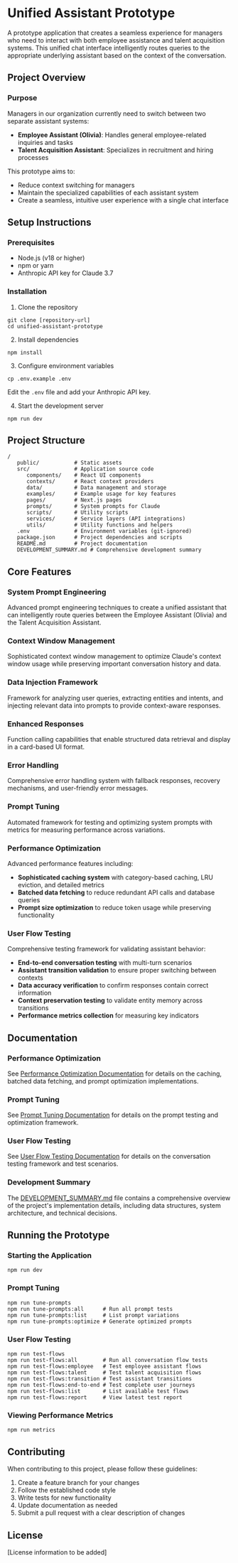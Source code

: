 # Unified Assistant Prototype

A prototype application that creates a seamless experience for managers who need to interact with both employee assistance and talent acquisition systems. This unified chat interface intelligently routes queries to the appropriate underlying assistant based on the context of the conversation.

## Project Overview

### Purpose

Managers in our organization currently need to switch between two separate assistant systems:
- **Employee Assistant (Olivia)**: Handles general employee-related inquiries and tasks
- **Talent Acquisition Assistant**: Specializes in recruitment and hiring processes

This prototype aims to:
- Reduce context switching for managers
- Maintain the specialized capabilities of each assistant system
- Create a seamless, intuitive user experience with a single chat interface

## Setup Instructions

### Prerequisites

- Node.js (v18 or higher)
- npm or yarn
- Anthropic API key for Claude 3.7

### Installation

1. Clone the repository
```
git clone [repository-url]
cd unified-assistant-prototype
```

2. Install dependencies
```
npm install
```

3. Configure environment variables
```
cp .env.example .env
```
Edit the `.env` file and add your Anthropic API key.

4. Start the development server
```
npm run dev
```

## Project Structure

```
/
   public/           # Static assets
   src/              # Application source code
      components/    # React UI components
      contexts/      # React context providers
      data/          # Data management and storage
      examples/      # Example usage for key features
      pages/         # Next.js pages
      prompts/       # System prompts for Claude
      scripts/       # Utility scripts
      services/      # Service layers (API integrations)
      utils/         # Utility functions and helpers
   .env              # Environment variables (git-ignored)
   package.json      # Project dependencies and scripts
   README.md         # Project documentation
   DEVELOPMENT_SUMMARY.md # Comprehensive development summary
```

## Core Features

### System Prompt Engineering
Advanced prompt engineering techniques to create a unified assistant that can intelligently route queries between the Employee Assistant (Olivia) and the Talent Acquisition Assistant.

### Context Window Management
Sophisticated context window management to optimize Claude's context window usage while preserving important conversation history and data.

### Data Injection Framework
Framework for analyzing user queries, extracting entities and intents, and injecting relevant data into prompts to provide context-aware responses.

### Enhanced Responses
Function calling capabilities that enable structured data retrieval and display in a card-based UI format.

### Error Handling
Comprehensive error handling system with fallback responses, recovery mechanisms, and user-friendly error messages.

### Prompt Tuning
Automated framework for testing and optimizing system prompts with metrics for measuring performance across variations.

### Performance Optimization
Advanced performance features including:

- **Sophisticated caching system** with category-based caching, LRU eviction, and detailed metrics
- **Batched data fetching** to reduce redundant API calls and database queries
- **Prompt size optimization** to reduce token usage while preserving functionality

### User Flow Testing
Comprehensive testing framework for validating assistant behavior:

- **End-to-end conversation testing** with multi-turn scenarios
- **Assistant transition validation** to ensure proper switching between contexts
- **Data accuracy verification** to confirm responses contain correct information
- **Context preservation testing** to validate entity memory across transitions
- **Performance metrics collection** for measuring key indicators

## Documentation

### Performance Optimization
See [Performance Optimization Documentation](src/services/README_PERFORMANCE.md) for details on the caching, batched data fetching, and prompt optimization implementations.

### Prompt Tuning
See [Prompt Tuning Documentation](src/services/promptTuning/README.md) for details on the prompt testing and optimization framework.

### User Flow Testing
See [User Flow Testing Documentation](src/utils/userFlowTesting/README.md) for details on the conversation testing framework and test scenarios.

### Development Summary
The [DEVELOPMENT_SUMMARY.md](DEVELOPMENT_SUMMARY.md) file contains a comprehensive overview of the project's implementation details, including data structures, system architecture, and technical decisions.

## Running the Prototype

### Starting the Application
```
npm run dev
```

### Prompt Tuning
```
npm run tune-prompts
npm run tune-prompts:all      # Run all prompt tests
npm run tune-prompts:list     # List prompt variations
npm run tune-prompts:optimize # Generate optimized prompts
```

### User Flow Testing
```
npm run test-flows
npm run test-flows:all        # Run all conversation flow tests
npm run test-flows:employee   # Test employee assistant flows
npm run test-flows:talent     # Test talent acquisition flows
npm run test-flows:transition # Test assistant transitions
npm run test-flows:end-to-end # Test complete user journeys
npm run test-flows:list       # List available test flows
npm run test-flows:report     # View latest test report
```

### Viewing Performance Metrics
```
npm run metrics
```

## Contributing

When contributing to this project, please follow these guidelines:

1. Create a feature branch for your changes
2. Follow the established code style
3. Write tests for new functionality
4. Update documentation as needed
5. Submit a pull request with a clear description of changes

## License

[License information to be added]